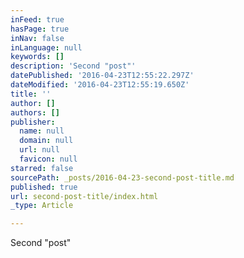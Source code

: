 ```yaml
---
inFeed: true
hasPage: true
inNav: false
inLanguage: null
keywords: []
description: 'Second "post"'
datePublished: '2016-04-23T12:55:22.297Z'
dateModified: '2016-04-23T12:55:19.650Z'
title: ''
author: []
authors: []
publisher:
  name: null
  domain: null
  url: null
  favicon: null
starred: false
sourcePath: _posts/2016-04-23-second-post-title.md
published: true
url: second-post-title/index.html
_type: Article

---
```

Second "post"